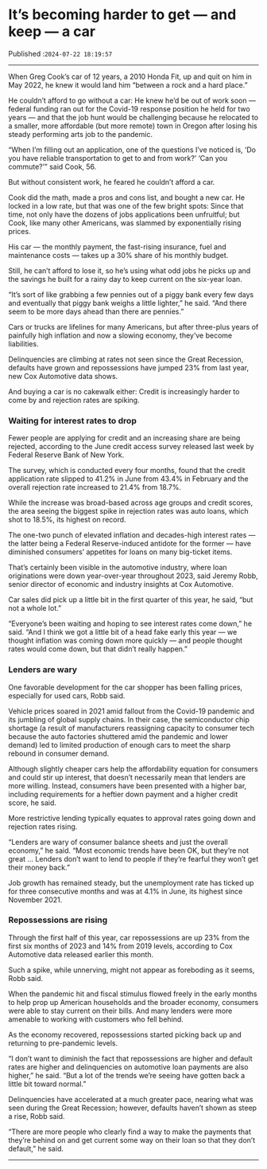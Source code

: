 # It’s becoming harder to get — and keep — a car

Published :`2024-07-22 18:19:57`

---

When Greg Cook’s car of 12 years, a 2010 Honda Fit, up and quit on him in May 2022, he knew it would land him “between a rock and a hard place.”

He couldn’t afford to go without a car: He knew he’d be out of work soon — federal funding ran out for the Covid-19 response position he held for two years — and that the job hunt would be challenging because he relocated to a smaller, more affordable (but more remote) town in Oregon after losing his steady performing arts job to the pandemic.

“When I’m filling out an application, one of the questions I’ve noticed is, ‘Do you have reliable transportation to get to and from work?’ ‘Can you commute?’” said Cook, 56.

But without consistent work, he feared he couldn’t afford a car.

Cook did the math, made a pros and cons list, and bought a new car. He locked in a low rate, but that was one of the few bright spots: Since that time, not only have the dozens of jobs applications been unfruitful; but Cook, like many other Americans, was slammed by exponentially rising prices.

His car — the monthly payment, the fast-rising insurance, fuel and maintenance costs — takes up a 30% share of his monthly budget.

Still, he can’t afford to lose it, so he’s using what odd jobs he picks up and the savings he built for a rainy day to keep current on the six-year loan.

“It’s sort of like grabbing a few pennies out of a piggy bank every few days and eventually that piggy bank weighs a little lighter,” he said. “And there seem to be more days ahead than there are pennies.”

Cars or trucks are lifelines for many Americans, but after three-plus years of painfully high inflation and now a slowing economy, they’ve become liabilities.

Delinquencies are climbing at rates not seen since the Great Recession, defaults have grown and repossessions have jumped 23% from last year, new Cox Automotive data shows.

And buying a car is no cakewalk either: Credit is increasingly harder to come by and rejection rates are spiking.

### Waiting for interest rates to drop

Fewer people are applying for credit and an increasing share are being rejected, according to the June credit access survey released last week by Federal Reserve Bank of New York.

The survey, which is conducted every four months, found that the credit application rate slipped to 41.2% in June from 43.4% in February and the overall rejection rate increased to 21.4% from 18.7%.

While the increase was broad-based across age groups and credit scores, the area seeing the biggest spike in rejection rates was auto loans, which shot to 18.5%, its highest on record.

The one-two punch of elevated inflation and decades-high interest rates — the latter being a Federal Reserve-induced antidote for the former — have diminished consumers’ appetites for loans on many big-ticket items.

That’s certainly been visible in the automotive industry, where loan originations were down year-over-year throughout 2023, said Jeremy Robb, senior director of economic and industry insights at Cox Automotive.

Car sales did pick up a little bit in the first quarter of this year, he said, “but not a whole lot.”

“Everyone’s been waiting and hoping to see interest rates come down,” he said. “And I think we got a little bit of a head fake early this year — we thought inflation was coming down more quickly — and people thought rates would come down, but that didn’t really happen.”

### Lenders are wary

One favorable development for the car shopper has been falling prices, especially for used cars, Robb said.

Vehicle prices soared in 2021 amid fallout from the Covid-19 pandemic and its jumbling of global supply chains. In their case, the semiconductor chip shortage (a result of manufacturers reassigning capacity to consumer tech because the auto factories shuttered amid the pandemic and lower demand) led to limited production of enough cars to meet the sharp rebound in consumer demand.

Although slightly cheaper cars help the affordability equation for consumers and could stir up interest, that doesn’t necessarily mean that lenders are more willing. Instead, consumers have been presented with a higher bar, including requirements for a heftier down payment and a higher credit score, he said.

More restrictive lending typically equates to approval rates going down and rejection rates rising.

“Lenders are wary of consumer balance sheets and just the overall economy,” he said. “Most economic trends have been OK, but they’re not great … Lenders don’t want to lend to people if they’re fearful they won’t get their money back.”

Job growth has remained steady, but the unemployment rate has ticked up for three consecutive months and was at 4.1% in June, its highest since November 2021.

### Repossessions are rising

Through the first half of this year, car repossessions are up 23% from the first six months of 2023 and 14% from 2019 levels, according to Cox Automotive data released earlier this month.

Such a spike, while unnerving, might not appear as foreboding as it seems, Robb said.

When the pandemic hit and fiscal stimulus flowed freely in the early months to help prop up American households and the broader economy, consumers were able to stay current on their bills. And many lenders were more amenable to working with customers who fell behind.

As the economy recovered, repossessions started picking back up and returning to pre-pandemic levels.

“I don’t want to diminish the fact that repossessions are higher and default rates are higher and delinquencies on automotive loan payments are also higher,” he said. “But a lot of the trends we’re seeing have gotten back a little bit toward normal.”

Delinquencies have accelerated at a much greater pace, nearing what was seen during the Great Recession; however, defaults haven’t shown as steep a rise, Robb said.

“There are more people who clearly find a way to make the payments that they’re behind on and get current some way on their loan so that they don’t default,” he said.

---

